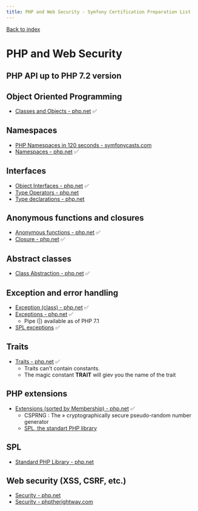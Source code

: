 ```yaml
---
title: PHP and Web Security - Symfony Certification Preparation List
---
```

[Back to index](../readme.md#table-of-contents)

# PHP and Web Security

## PHP API up to PHP 7.2 version

## Object Oriented Programming
- [Classes and Objects - php.net](http://php.net/manual/en/language.oop5.php) ✅

## Namespaces
- [PHP Namespaces in 120 seconds - symfonycasts.com](https://symfonycasts.com/screencast/php-namespaces-in-120-seconds)
- [Namespaces - php.net](http://php.net/manual/en/language.namespaces.php) ✅

## Interfaces
- [Object Interfaces - php.net](http://php.net/manual/en/language.oop5.interfaces.php) ✅
- [Type Operators - php.net](http://php.net/manual/en/language.operators.type.php) 
- [Type declarations - php.net](http://php.net/manual/en/functions.arguments.php#functions.arguments.type-declaration) 

## Anonymous functions and closures
- [Anonymous functions - php.net](http://php.net/manual/en/functions.anonymous.php) ✅
- [Closure - php.net](http://php.net/manual/en/class.closure.php) ✅

## Abstract classes
- [Class Abstraction - php.net](http://php.net/manual/en/language.oop5.abstract.php) ✅

## Exception and error handling
- [Exception (class) - php.net](http://php.net/manual/en/class.exception.php) ✅
- [Exceptions - php.net](http://php.net/manual/en/language.exceptions.php) ✅
  - Pipe (|) available as of PHP 7.1
- [SPL exceptions](https://www.php.net/manual/en/spl.exceptions.php) ✅

## Traits
- [Traits - php.net](http://php.net/manual/en/language.oop5.traits.php) ✅
  - Traits can't contain constants.
  - The magic constant __TRAIT__ will giev you the name of the trait

## PHP extensions
- [Extensions (sorted by Membership) - php.net](http://php.net/manual/en/extensions.membership.php) ✅
  - CSPRNG : The » cryptographically secure pseudo-random number generator
  - [SPL, the standart PHP library](https://www.php.net/manual/en/book.spl.php)

## SPL
- [Standard PHP Library - php.net](http://php.net/book.spl)

## Web security (XSS, CSRF, etc.)
- [Security - php.net](http://php.net/manual/en/security.php)
- [Security - phptherightway.com](http://www.phptherightway.com/#security)

